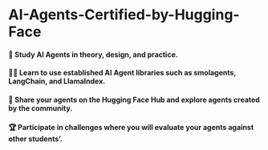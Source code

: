 # AI-Agents-Certified-by-Hugging-Face
#### 📖 Study AI Agents in theory, design, and practice.
#### 🧑‍💻 Learn to use established AI Agent libraries such as smolagents, LangChain, and LlamaIndex.
#### 💾 Share your agents on the Hugging Face Hub and explore agents created by the community.
#### 🏆 Participate in challenges where you will evaluate your agents against other students’.
